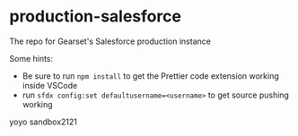 # production-salesforce
The repo for Gearset's Salesforce production instance

Some hints:

 - Be sure to run `npm install` to get the Prettier code extension working inside VSCode
 - run `sfdx config:set defaultusername=<username>` to get source pushing working

yoyo
sandbox2121
